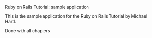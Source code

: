  Ruby on Rails Tutorial: sample application

This is the sample application for the Ruby on Rails Tutorial by Michael Hartl.

Done with all chapters